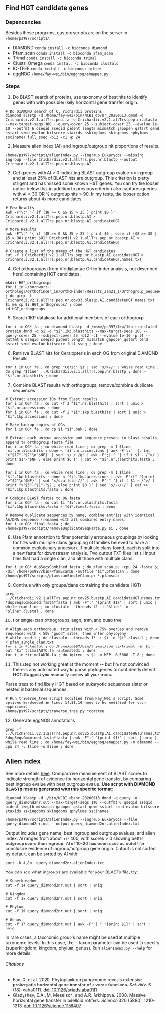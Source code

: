 ## Find HGT candidate genes

### Dependencies
Besides these programs, custom scripts are on the server in `/home/ps997/scripts/`.
* DIAMOND `conda install -c bioconda diamond`
* Pfam_scan `conda install -c bioconda pfam_scan`
* Trimal `conda install -c bioconda trimal`
* Clustal Omega `conda install -c bioconda clustalo`
* IQ-TREE `conda install -c bioconda iqtree`
* eggNOG `/home/fay-wei/bin/eggnog/emapper.py`

### Steps
1. Do BLAST search of proteins, use taxonomy of best hits to identify genes with with possible/likely horizontal gene transfer origin.
```
# Do DIAMOND search of C. richardii proteins
diamond blastp -d /home/fay-wei/bin/NCBI_db/nr_20200613.dmnd -q Crichardii.v2.1.allTrs.pep.fa -o Crichardii.v2.1.allTrs.pep.nr.blastp --max-target-seqs 100 --query-cover 25 --subject-cover 25 --evalue 1e-10 --outfmt 6 qseqid sseqid pident length mismatch gapopen qstart qend sstart send evalue bitscore staxids sskingdoms skingdoms sphylums sscinames full_sseq -b12 -c1 -p 24
```
2. Measure alien index (AI) and ingroup/outgroup hit proportions of results.
```
/home/ps997/scripts/alienIndex.py --ingroup Eukaryota --missing ingroup --file Crichardii.v2.1.allTrs.pep.nr.blastp --output Crichardii.v2.1.allTrs.pep.nr.blastp.AI
```
3. Get queries with AI > 0 indicating BLAST outgroup evalue >= ingroup and at least 25% of BLAST hits are outgroup. This criterion is pretty strigent and has missed some known HGT genes. You can try the looser option below that in addition to previous criterion also captures queries with AI > 30 OR % outgroup hits > 90. In my tests, the looser option returns about 4x more candidates.  
```
# Few Results
awk -F"\t" '{ if ($8 >= 0 && $5 > 25 ) print $0 }' Crichardii.v2.1.allTrs.pep.nr.blastp.AI > Crichardii.v2.1.allTrs.pep.nr.blastp.AI.candidateHGT

# More Results
awk -F"\t" '{ if ($8 >= 0 && $5 > 25 ) print $0 ; else if ($8 >= 30 || $5 > 90) print $0}' Crichardii.v2.1.allTrs.pep.nr.blastp.AI > Crichardii.v2.1.allTrs.pep.nr.blastp.AI.candidateHGT

# Create a list of the names of the HGT candidates
cut -f 1 Crichardii.v2.1.allTrs.pep.nr.blastp.AI.candidateHGT > Crichardii.v2.1.allTrs.pep.nr.blastp.AI.candidateHGT.names.txt
```

4. Get orthogroups (from Viridiplantae Orthofinder analysis, not described here) containing HGT candidates. 
```
mkdir HGT_orthogroups
for i in ~/hornwort-orthologs/orthofinder_in/OrthoFinder/Results_Jan21_1/Orthogroup_Sequences/*.fa ; do grep -f Crichardii.v2.1.allTrs.pep.nr.cov33.blastp.AI.candidateHGT.names.txt $i && cp $i HGT_orthogroups/ ; done
cd HGT_orthogroups
```

5. Search 1KP database for additional members of each orthogroup
```
for i in OG*.fa ; do diamond blastp -d /home/ps997/1kp/1kp-translated-protein.dmnd -q $i -o "$i".1kp.blasthits --max-target-seqs 100 --query-cover 25 --subject-cover 25 -b12 -c1 --evalue 1e-10 -p 24 --outfmt 6 qseqid sseqid pident length mismatch gapopen qstart qend sstart send evalue bitscore full_sseq ; done
```

6. Retrieve BLAST hits for Ceratopteris in each OG from original DIAMOND Results
```
for i in OG*.fa ; do grep "Ceric" $i | sed 's/>//' | while read line ; do grep "$line" ../Crichardii.v2.1.allTrs.pep.nr.blastp ; done > "$i".nr.blasthits ; done
```

7. Combine BLAST results with orthogroups, remove/combine duplicate sequences
```
# Extract accession IDs from blast results
for i in OG*.fa ; do cut -f 2 "$i".nr.blasthits | sort | uniq > "$i".nr.accessions ; done
for i in OG*.fa ; do cut -f 2 "$i".1kp.blasthits | sort | uniq > "$i".1kp.accessions ; done

# Make backup copies of OGs
for i in OG*.fa ; do cp $i "$i".bak ; done

# Extract each unique accession and sequence present in blast results, append to orthogroup fasta file
for i in OG*.fa ; do while read line ; do grep -m 1 $line "$i".nr.blasthits ; done < "$i".nr.accessions | awk -F"\t" '{print ">"$17"-"$2"\n"$NF}' | sed 's/ /_/g' | awk -F";|-" '{ if ( $1 ~ /^>/ ) print $1"-"$NF ; else print $0 }' | cat >> "$i".nr.blasthits.fasta ; done

for i in OG*.fa ; do while read line ; do grep -m 1 $line "$i".1kp.blasthits ; done < "$i".1kp.accessions | awk -F"\t" '{print ">"$2"\n"$NF}' | sed 's/scaffold-//' | awk -F"-" '{ if ( $1 ~ /^>/ ) print ">"$3"-"$1"-"$2 ; else print $0 }' | sed 's/->/-/' | cat >> "$i".1kp.blasthits.fasta ; done

# Combine BLAST fastas to OG fasta
for i in OG*.fa ; do cat $i "$i".nr.blasthits.fasta "$i".1kp.blasthits.fasta > "$i".final.fasta ; done

# Remove duplicate sequences by name, combine entries with identical AA/DNA sequence (renamed with all combined entry names)
for i in OG*.final.fasta ; do /home/ps997/scripts/removeDuplicateSeqFasta.py $i ; done
```

8. Use Pfam annotation to filter potentially erroneous groupings by looking for files with multiple clans (grouping of families believed to have a common evolutionary ancestor). If multiple clans found, each is split into a new fasta for downstream analysis. Two output TXT files list all input files that had a single clan, and all those with multiple clans.
```
for i in OG*.dupSeqsCombined.fasta ; do pfam_scan.pl -cpu 24 -fasta $i -dir /home/ps997/bin/PfamScanDB -outfile "$i".pfamscan ; done
/home/ps997/scripts/pfamscanSingleClan.py *.pfamscan
```

9. Continue with only groups/clans containing the candidate HGTs
```
grep -f ../Crichardii.v2.1.allTrs.pep.nr.cov25.blastp.AI.candidateHGT.names.txt *dupSeqsCombined.fasta*fasta | awk -F":" '{print $1}' | sort | uniq | while read line ; do clustalo --threads 12 -i "$line" -o "$line".clustal ; done
```

10. For single-clan orthogroups, align, trim, and build tree
```
# Align each orthogroup, trim sites with < 75% overlap and remove sequences with < 50% "good" sites, then infer phylogeny
# while read i ; do clustalo --threads 12 -i $i -o "$i".clustal ; done < pfam_single_clan.txt
for i in *clustal ; do /home/ps997/bin/trimal/source/trimal -in $i -out "$i".trimalAUTO.fa -automated1 ; done
for i in *trimalAUTO.fa ; do iqtree -s $i -m MFP -B 5000 -T 8 ; done
```

11. This step not working great at the moment -- but I'm not convinced there is any automated way to parse phylogenies to confidently detect HGT. Suggest you manually review all your trees.

Parse trees to find likely HGT based on eukaryotic sequences sister or nested in bacterial sequences.
```
# Run traverse_tree script modified from Fay_Wei's script. Some options hardcoded in lines 14,15,16 need to be modified for each experiment
/home/ps997/scripts/traverse_tree.py *contree

```

12. Generate eggNOG annotations
```
grep -f ../Crichardii.v2.1.allTrs.pep.nr.cov25.blastp.AI.candidateHGT.names.txt *dupSeqsCombined.fasta*fasta | awk -F":" '{print $1}' | sort | uniq | while read line ; do /home/fay-wei/bin/eggnog/emapper.py -m diamond --cpu 24 -i $line -o $line ; done
```

## Alien Index
See more details [here](https://github.com/pschafran/Notes/blob/master/Alien_Index.md).
Comparative measurement of BLAST scores to indicate strength of evidence for horizontal gene transfer, by comparing best ingroup evalue with best outgroup evalue. **Use script with DIAMOND BLASTp results generated with this specific format**:
```
diamond blastp -d ~/bin/NCBI_db/nr_20200613.dmnd -q query -o query_diamond2nr.out --max-target-seqs 100 --outfmt 6 qseqid sseqid pident length mismatch gapopen qstart qend sstart send evalue bitscore staxids sskingdoms skingdoms sphylums sscinames

/home/ps997/scripts/alienIndex.py --ingroup Eukaryota --file query_diamond2nr.out --output query_diamond2nr.alienIndex.txt
```
Output includes gene name, best ingroup and outgroup evalues, and alien index. AI ranges from about +/- 460, with scores > 0 showing better outgroup score than ingroup. AI of 10-20 has been used as cutoff for conclusive evidence of ingroup/outgroup gene origin. Output is not sorted by default, can be sorted by AI with:
```
sort -k 8,8n  query_diamond2nr.alienIndex.txt
```
You can see what ingroups are available for your BLASTp file, try:
```
# Superkingdom
cut -f 14 query_diamond2nr.out | sort | uniq

# Kingdom
cut -f 15 query_diamond2nr.out | sort | uniq

# Phylum
cut -f 16 query_diamond2nr.out | sort | uniq

# Genus
cut -f 17 query_diamond2nr.out | awk -F";| " '{print $1}' | sort | uniq
```
In rare cases, a taxonomic group's name might be used at multiple taxonomic levels. In this case, the --taxon parameter can be used to specify (superkingdom, kingdom, phylum, genus). Run `alienIndex.py --help` for more details.



###### Citations
* Fan, X. et al. 2020. Phytoplankton pangenome reveals extensive prokaryotic horizontal gene transfer of diverse functions. <i>Sci. Adv.</i> 6 (18): eaba0111. [doi: 10.1126/sciadv.aba0111](https://advances.sciencemag.org/content/6/18/eaba0111)
* Gladyshev, E.A., M. Meselson, and A.R. Arkhipova. 2008. Massive horizontal gene transfer in bdelloid rotifers. <i>Science</i> 320 (5880): 1210-1213. [doi: 10.1126/science.1156407](https://science.sciencemag.org/content/320/5880/1210)
